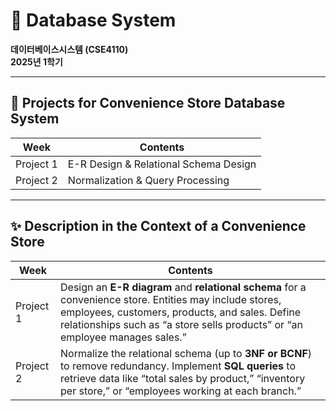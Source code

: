 # 📘 Database System  
**데이터베이스시스템 (CSE4110)**  
**2025년 1학기**

---

## 🏪 Projects for Convenience Store Database System

| Week      | Contents                                      |
|-----------|-----------------------------------------------|
| Project 1 | E-R Design & Relational Schema Design         |
| Project 2 | Normalization & Query Processing              |

---

## ✨ Description in the Context of a Convenience Store

| Week      | Contents                                                                                      |
|-----------|-----------------------------------------------------------------------------------------------|
| Project 1 | Design an **E-R diagram** and **relational schema** for a convenience store. Entities may include stores, employees, customers, products, and sales. Define relationships such as “a store sells products” or “an employee manages sales.” |
| Project 2 | Normalize the relational schema (up to **3NF or BCNF**) to remove redundancy. Implement **SQL queries** to retrieve data like “total sales by product,” “inventory per store,” or “employees working at each branch.” |

